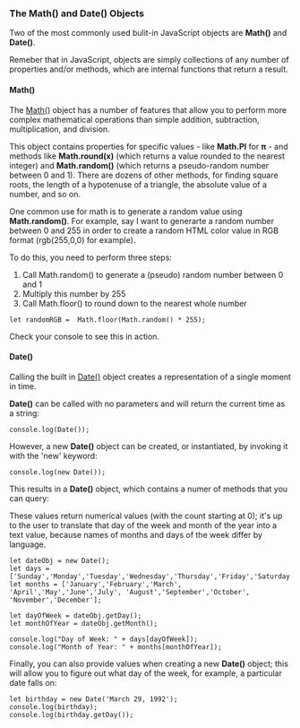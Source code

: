 ### The Math() and Date() Objects

Two of the most commonly used bulit-in JavaScript objects are **Math()** and **Date()**.

Remeber that in JavaScript, objects are simply collections of any number of properties and/or methods, which are internal functions that return a result.

#### Math()
The [Math()](https://developer.mozilla.org/en-US/docs/Web/JavaScript/Reference/Global_Objects/Math) object has a number of features that allow you to perform more complex mathematical operations than simple addition, subtraction, multiplication, and division.

This object contains properties for specific values - like **Math.PI** for **π** - and methods like **Math.round(x)** (which returns a value rounded to the nearest integer) and **Math.random()** (which returns a pseudo-random number between 0 and 1). There are dozens of other methods, for finding square roots, the length of a hypotenuse of a triangle, the absolute value of a number, and so on.

One common use for math is to generate a random value using **Math.random()**. For example, say I want to generarte a random number between 0 and 255 in order to create a random HTML color value in RGB format (rgb(255,0,0) for example).

To do this, you need to perform three steps:

1. Call Math.random() to generate a (pseudo) random number between 0 and 1
2. Multiply this number by 255
3. Call Math.floor() to round down to the nearest whole number
```
let randomRGB =  Math.floor(Math.random() * 255);
```

Check your console to see this in action.

#### Date()
Calling the built in [Date()](https://developer.mozilla.org/en-US/docs/Web/JavaScript/Reference/Global_Objects/Date) object creates a representation of a single moment in time.

**Date()** can be called with no parameters and will return the current time as a string:
```
console.log(Date());
```

However, a new **Date()** object can be created, or instantiated, by invoking it with the 'new' keyword:
```
console.log(new Date());
```

This results in a **Date()** object, which contains a numer of methods that you can query:

These values return numerical values (with the count starting at 0); it's up to the user to translate that day of the week and month of the year into a text value, because names of months and days of the week differ by language.

```
let dateObj = new Date();
let days = ['Sunday','Monday','Tuesday','Wednesday','Thursday','Friday','Saturday'];
let months = ['January','February','March', 'April','May','June','July', 'August','September','October', 'November','December'];

let dayOfWeek = dateObj.getDay();
let monthOfYear = dateObj.getMonth();

console.log("Day of Week: " + days[dayOfWeek]);
console.log("Month of Year: " + months[monthOfYear]);
```


Finally, you can also provide values when creating a new **Date()** object; this will allow you to figure out what day of the week, for example, a particular date falls on:
```
let birthday = new Date('March 29, 1992');
console.log(birthday);
console.log(birthday.getDay());
```
